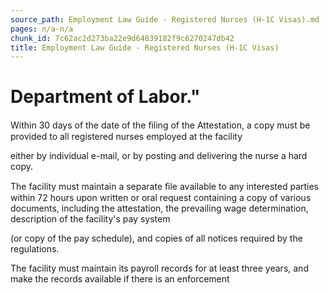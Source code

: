 ```yaml
---
source_path: Employment Law Guide - Registered Nurses (H-1C Visas).md
pages: n/a-n/a
chunk_id: 7c62ac2d273ba22e9d64839182f9c6270247db42
title: Employment Law Guide - Registered Nurses (H-1C Visas)
---
```

# Department of Labor."

Within 30 days of the date of the ﬁling of the Attestation, a copy must be provided to all registered nurses employed at the facility

either by individual e-mail, or by posting and delivering the nurse a hard copy.

The facility must maintain a separate ﬁle available to any interested parties within 72 hours upon written or oral request containing a copy of various documents, including the attestation, the prevailing wage determination, description of the facility's pay system

(or copy of the pay schedule), and copies of all notices required by the regulations.

The facility must maintain its payroll records for at least three years, and make the records available if there is an enforcement

